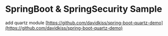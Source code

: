 # SpringBoot & SpringSecurity Sample

add quartz module
[https://github.com/davidkiss/spring-boot-quartz-demo](https://github.com/davidkiss/spring-boot-quartz-demo)
